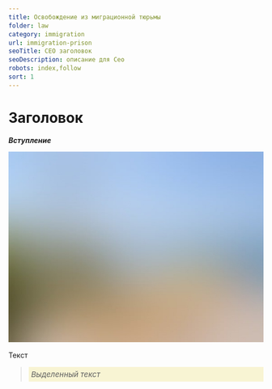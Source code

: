 ```yaml
---
title: Освобождение из миграционной тюрьмы
folder: law
category: immigration
url: immigration-prison
seoTitle: СЕО заголовок
seoDescription: описание для Сео
robots: index,follow
sort: 1
---
```


# Заголовок

***Вступление***

![внж Мексики по браку](../../../images/pages/default.jpg)

Текст

> *<p style="font-size:15px; background-color:#f8f4d3; padding:5px; text-align: left">Выделенный текст</P>*
